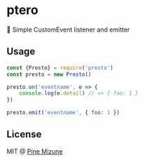 # ptero

:deciduous_tree: Simple CustomEvent listener and emitter

## Usage

```js
const {Presto} = require('presto')
const presto = new Presto()

presto.on('eventname', e => {
    console.log(e.detail) // => { foo: 1 }
})

presto.emit('eventname', { foo: 1 })
```

## License
MIT @ [Pine Mizune](https://github.com/pine)
